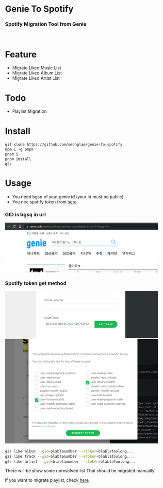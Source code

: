 # Genie To Spotify

### Spotify Migration Tool from Genie

<br/>

# Feature
- Migrate Liked Music List
- Migrate Liked Album List
- Migrate Liked Artist List
# Todo
- Playlist Migration


# Install
```
git clone https://github.com/seonglae/genie-to-spotify
npm i -g pnpm
pnpm i
pnpm install
g2s
```


# Usage
- You need bgsq of yout genie id (your id must be public)
- You nee spotify token from [here](https://developer.spotify.com/console/put-following/?type=&ids=)

### GID is bgsq in url
![gis](asset/image/gid.png)

### Spotify token get method
![gis](asset/image/stoken.png)
![gis](asset/image/auth.png)


```bash
g2s like album --gid=blablanumber --stoken=blablatoolong...
g2s like track --gid=blablanumber --stoken=blablatoolong...
g2s like artist --gid=blablanumber --stoken=blablatoolong...
```

There will be show some unresolved list
That should be migrated manually




If you want to migrate playlist, check [here](https://www.clien.net/service/board/lecture/15959548)